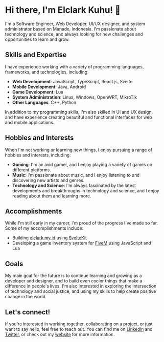 # Hi there, I'm Elclark Kuhu! 👋

I'm a Software Engineer, Web Developer, UI/UX designer, and system administrator based on Manado, Indonesia. I'm passionate about technology and science, and always looking for new challenges and opportunities to learn and grow.

## Skills and Expertise
I have experience working with a variety of programming languages, frameworks, and technologies, including:

- **Web Development**: JavaScript, TypeScript, React.js, Svelte
- **Mobile Development**: Java, Android
- **Game Development**: Lua
- **System Administration**: Linux, Windows, OpenWRT, MikroTik
- **Other Languages**: C++, Python

In addition to my programming skills, I'm also skilled in UI and UX design, and have experience creating beautiful and functional interfaces for web and mobile applications.

## Hobbies and Interests
When I'm not working or learning new things, I enjoy pursuing a range of hobbies and interests, including:

- **Gaming**: I'm an avid gamer, and I enjoy playing a variety of games on different platforms.
- **Music**: I'm passionate about music, and I enjoy listening to and discovering new artists and genres.
- **Technology and Science**: I'm always fascinated by the latest developments and breakthroughs in technology and science, and I enjoy reading about them and learning more.

## Accomplishments
While I'm still early in my career, I'm proud of the progress I've made so far. Some of my accomplishments include:

- Building [elclark.my.id](https://elclark.my.id/) using [SvelteKit](https://kit.svelte.dev/)
- Developing a game inventory system for [FiveM](https://fivem.net) using JavaScript and Lua

## Goals
My main goal for the future is to continue learning and growing as a developer and designer, and to build even cooler things that make a difference in people's lives. I'm also interested in exploring the intersection of technology and social justice, and using my skills to help create positive change in the world.

## Let's connect!
If you're interested in working together, collaborating on a project, or just want to say hello, feel free to reach out. You can find me on [LinkedIn](https://id.linkedin.com/in/elclark-kuhu-38615a193) and [Twitter](https://twitter.com/elclark_kuhu), or check out my [website](https://elclark.my.id/) for more information.
